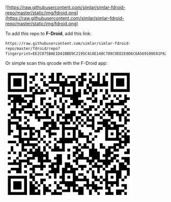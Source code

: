 ![https://raw.githubusercontent.com/simlar/simlar-fdroid-repo/master/static/img/fdroid.png](https://raw.githubusercontent.com/simlar/simlar-fdroid-repo/master/static/img/fdroid.png)


To add this repo to **F-Droid**, add this link:

```
https://raw.githubusercontent.com/simlar/simlar-fdroid-repo/master/fdroid/repo?fingerprint=EE2C075BAE1D41BBD9C2195C4CAE140C789C9ED2E0D6C6A569108E81F625D049
```

Or simple scan this qrcode with the F-Droid app:

![qrcode](https://raw.githubusercontent.com/simlar/simlar-fdroid-repo/master/static/img/qrcode.png)
